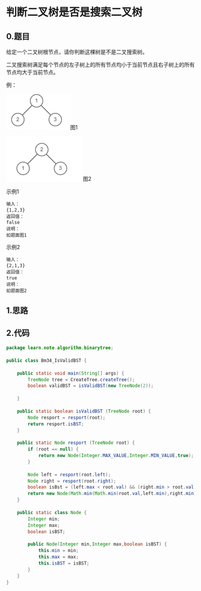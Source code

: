 # 判断二叉树是否是搜索二叉树

## 0.题目
给定一个二叉树根节点，请你判断这棵树是不是二叉搜索树。

二叉搜索树满足每个节点的左子树上的所有节点均小于当前节点且右子树上的所有节点均大于当前节点。

例：

![](../img/2022-03-17-23-59-53.png)图1

![](../img/2022-03-18-00-00-13.png)图2

示例1
```
输入：
{1,2,3}
返回值：
false
说明：
如题面图1 
```
示例2
```
输入：
{2,1,3}
返回值：
true
说明：
如题面图2 
```

## 1.思路

## 2.代码
```java
package learn.note.algorithm.binarytree;

public class Bm34_IsValidBST {

    public static void main(String[] args) {
        TreeNode tree = CreateTree.createTree();
        boolean validBST = isValidBST(new TreeNode(2));

    }

    public static boolean isValidBST (TreeNode root) {
        Node resport = resport(root);
        return resport.isBST;
    }

    public static Node resport (TreeNode root) {
        if (root == null) {
            return new Node(Integer.MAX_VALUE,Integer.MIN_VALUE,true);
        }

        Node left = resport(root.left);
        Node right = resport(root.right);
        boolean isBst = (left.max < root.val) && (right.min > root.val);
        return new Node(Math.min(Math.min(root.val,left.min),right.min),Math.max(Math.max(root.val,left.max),right.max),(left.isBST && right.isBST && isBst));
    }

    public static class Node {
        Integer min;
        Integer max;
        boolean isBST;

        public Node(Integer min,Integer max,boolean isBST) {
            this.min = min;
            this.max = max;
            this.isBST = isBST;
        }
    }
}
```